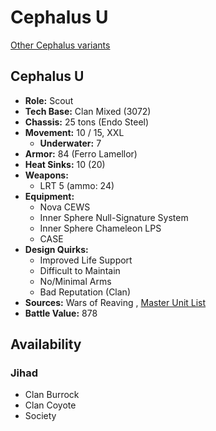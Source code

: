 # Cephalus U 

[Other Cephalus variants](../cephalus.md) 

## Cephalus U 

- **Role:** Scout 
- **Tech Base:** Clan Mixed (3072) 
- **Chassis:** 25 tons (Endo Steel) 
- **Movement:** 10 / 15, XXL 
  - **Underwater:** 7 
- **Armor:** 84 (Ferro Lamellor) 
- **Heat Sinks:** 10 (20) 
- **Weapons:** 
  - LRT 5 (ammo: 24) 
- **Equipment:** 
  - Nova CEWS 
  - Inner Sphere Null-Signature System 
  - Inner Sphere Chameleon LPS 
  - CASE 
- **Design Quirks:** 
  - Improved Life Support 
  - Difficult to Maintain 
  - No/Minimal Arms 
  - Bad Reputation (Clan) 
- **Sources:** Wars of Reaving , [Master Unit List](http://masterunitlist.info/Unit/Details/5642) 
- **Battle Value:** 878 

## Availability 

### Jihad 

- Clan Burrock 
- Clan Coyote 
- Society 

